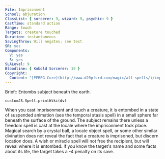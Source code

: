 ```yaml
---
File: Imprisonment
School: abjuration
ClassList: { sorcerer: 9, wizard: 9, psychic: 9 }
CastTime: standard action
Range: touch
Targets: creature touched
Duration: instantaneous
SavingThrow: Will negates; see text
SR: yes
Components:
  V: yes
  S: yes
SLALevel: 9
Bloodline: { Kobold Sorcerer: 19 }
Copyright:
  Content: "[PFRPG Core](http://www.d20pfsrd.com/magic/all-spells/i/imprisonment)"
---
```

Brief:: Entombs subject beneath the earth.

```dataviewjs
customJS.Spell.printWiki(dv)
```

When you cast imprisonment and touch a creature, it is entombed in a state of suspended animation (see the temporal stasis spell) in a small sphere far beneath the surface of the ground. The subject remains there unless a freedom spell is cast at the locale where the imprisonment took place. Magical search by a crystal ball, a locate object spell, or some other similar divination does not reveal the fact that a creature is imprisoned, but discern location does. A wish or miracle spell will not free the recipient, but will reveal where it is entombed. If you know the target's name and some facts about its life, the target takes a -4 penalty on its save.
